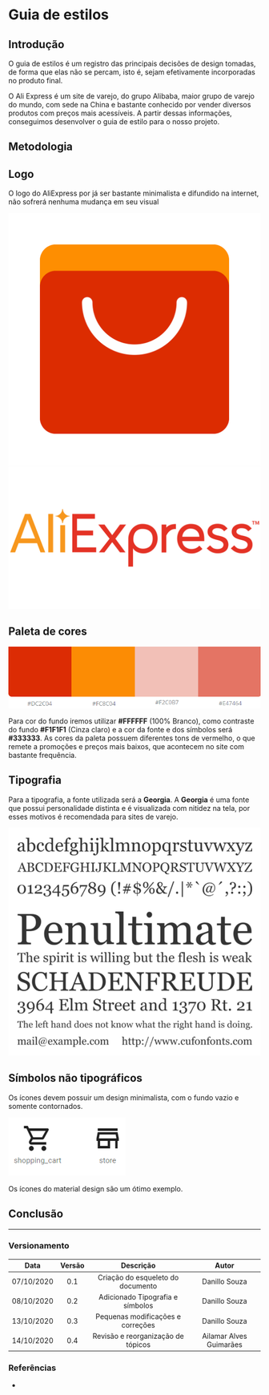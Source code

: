 # Guia de estilos

## Introdução

O guia de estilos é um registro das principais decisões de design tomadas, de forma que elas não se percam, isto é, sejam efetivamente incorporadas no produto final.

O Ali Express é um site de varejo, do grupo Alibaba, maior grupo de varejo do mundo, com sede na China e bastante conhecido por vender diversos produtos com preços mais acessíveis. A partir dessas informações, conseguimos desenvolver o guia de estilo para o nosso projeto.

## Metodologia


## Logo

O logo do AliExpress por já ser bastante minimalista e difundido na internet, não sofrerá nenhuma mudança em seu visual

![Logo](images/aliExpressLogo.png ':size=175')   ![Logo](images/aliexpressName.png ':size=300')

## Paleta de cores

![Paleta de cores](images/colorPalette.png)

Para cor do fundo iremos utilizar **#FFFFFF** (100% Branco), como contraste do fundo **#F1F1F1** (Cinza claro) e a cor da fonte e dos símbolos será **#333333**. As cores da paleta possuem diferentes tons de vermelho, o que remete a promoções e preços mais baixos, que acontecem no site com bastante frequência.

## Tipografia

Para a tipografia, a fonte utilizada será a **Georgia**. A **Georgia** é uma fonte que possui personalidade distinta e é visualizada com nitidez na tela, por esses motivos é recomendada para sites de varejo.

![Fontes](images/font.png)

## Símbolos não tipográficos

Os ícones devem possuir um design minimalista, com o fundo vazio e somente contornados.

![Ícones material design](images/materialIcons.png)

Os ícones do material design são um ótimo exemplo.

## Conclusão



--- 

### Versionamento

|Data|Versão|Descrição|Autor|
|:-:|:-:|:-:|:-:|
|07/10/2020|0.1|Criação do esqueleto do documento|Danillo Souza|
|08/10/2020|0.2|Adicionado Tipografia e símbolos|Danillo Souza|
|13/10/2020|0.3|Pequenas modificações e correções|Danillo Souza|
|14/10/2020|0.4|Revisão e reorganização de tópicos|Ailamar Alves Guimarães|

### Referências

- 
